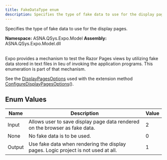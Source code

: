 ```yaml
---
title: FakeDataType enum
description: Specifies the type of fake data to use for the display pages.
---
```


Specifies the type of fake data to use for the display pages.

**Namespace:** ASNA.QSys.Expo.Model
**Assembly:** ASNA.QSys.Expo.Model.dll
<br>
<br>

Expo provides a mechanism to test the Razor Pages views by utilizing fake data stored in text files in lieu of invoking the application programs. This enumeration is part of that mechanism.

See the [DisplayPagesOptions](/reference/expo/qsys-expo-model/display-pages-options.html) used with the extension method [ConfigureDisplayPagesOptions](/reference/expo/qsys-expo-model/display-options-service-collection-extensions.html)().

## Enum Values

| Name | Description | Value
| --- | --- | --- 
| Input | Allows user to save display page data rendered on the browser as fake data. | 2 |
| None | No fake data is to be used. | 0 |
| Output | Use fake data when rendering the display pages. Logic project is not used at all. | 1 |
